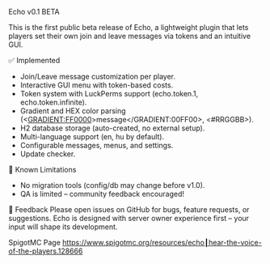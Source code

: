 Echo v0.1 BETA

This is the first public beta release of Echo, a lightweight plugin that lets players set their own join and leave messages via tokens and an intuitive GUI.

✅ Implemented
 - Join/Leave message customization per player.
 - Interactive GUI menu with token-based costs.
 - Token system with LuckPerms support (echo.token.1, echo.token.infinite).
 - Gradient and HEX color parsing (<<GRADIENT:FF0000>>message</GRADIENT:00FF00>, <#RRGGBB>).
 - H2 database storage (auto-created, no external setup).
 - Multi-language support (en, hu by default).
 - Configurable messages, menus, and settings.
 - Update checker.

🔎 Known Limitations
 - No migration tools (config/db may change before v1.0).
 - QA is limited – community feedback encouraged!

📢 Feedback
Please open issues on GitHub for bugs, feature requests, or suggestions.
Echo is designed with server owner experience first – your input will shape its development.

SpigotMC Page
https://www.spigotmc.org/resources/echo┃hear-the-voice-of-the-players.128666
